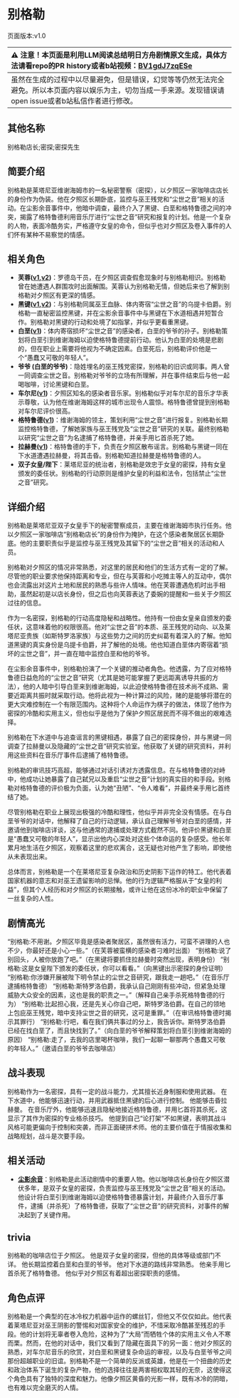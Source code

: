 # 别格勒
页面版本:v1.0
 

| :warning: 注意！本页面是利用LLM阅读总结明日方舟剧情原文生成，具体方法请看repo的PR history或者b站视频：[BV1gdJ7zqESe](https://www.bilibili.com/video/BV1gdJ7zqESe/)         |
|:----------------------------|
| 虽然在生成的过程中以尽量避免，但是错误，幻觉等等仍然无法完全避免。所以本页面内容以娱乐为主，切勿当成一手来源。发现错误请open issue或者b站私信作者进行修改。|



## 其他名称
别格勒店长;密探;密探先生
## 简要介绍
别格勒是莱塔尼亚维谢海姆市的一名秘密警察（密探），以夕照区一家咖啡店店长的身份作为伪装。他在夕照区长期卧底，监控与巫王残党和“尘世之音”相关的活动。在尘影余音事件中，他暗中调查，最终介入了黑键、白垩和格特鲁德之间的冲突，揭露了格特鲁德利用音乐厅进行“尘世之音”研究和报复的计划。他是一个复杂的人物，表面冷酷务实，严格遵守女皇的命令，但似乎也对夕照区及卷入事件的人们怀有某种不易察觉的情感。
## 相关角色
-   **芙蓉([v1](char_120_hibisc.md),[v2](../char_v3/char_120_hibisc.md))**：罗德岛干员，在夕照区调查假愈现象时与别格勒相识。别格勒曾在她遭遇人群围攻时出面解围。芙蓉认为别格勒无情，但她后来也了解到别格勒对夕照区有更深的情感。
-   **黑键([v1](char_4046_ebnhlz.md),[v2](../char_v3/char_4046_ebnhlz.md))**：与别格勒同属巫王血脉、体内寄宿“尘世之音”的乌提卡伯爵。别格勒一直秘密监控黑键，并在尘影余音事件中与黑键在下水道相遇并短暂合作。别格勒对黑键的行动和处境了如指掌，并似乎更看重黑键。
-   **白垩([v1](extended_char_bai_e.md))**：体内寄宿损坏“尘世之音”的感染者，白垩的爷爷的孙子。别格勒策划将白垩引到维谢海姆以迫使格特鲁德提前行动。他认为白垩的处境是悲剧的，但在职业上需要将他视为不确定因素。白垩死后，别格勒评价他是一个“愚蠢又可敬的年轻人”。
-   **爷爷 (白垩的爷爷)**：隐姓埋名的巫王残党密探，别格勒的旧识或同事。两人曾一同调查尘世之音。别格勒对爷爷的立场有所理解，并在事件结束后与他一起喝咖啡，讨论黑键和白垩。
-   **车尔尼([v1](char_4047_pianst.md))**：夕照区知名的感染者音乐家。别格勒似乎对车尔尼的音乐才华表示尊敬，认为他在维谢海姆这样的城市出现令人震惊。格特鲁德曾提到别格勒对车尔尼评价很高。
-   **格特鲁德([v1](extended_char_ge_te_lu_de.md))**：维谢海姆的领主，策划利用“尘世之音”进行报复。别格勒长期监控格特鲁德，了解她家族与巫王残党及“尘世之音”研究的关联。最终别格勒以研究“尘世之音”为名逮捕了格特鲁德，并亲手用匕首杀死了她。
-   **拉赫曼([v1](extended_char_la_he_man.md))**：格特鲁德的手下，负责在夕照区散布谣言。别格勒与黑键一同在下水道遭遇拉赫曼，将其击昏。别格勒知道拉赫曼是格特鲁德的人。
-   **双子女皇/陛下**：莱塔尼亚的统治者，别格勒是效忠于女皇的密探，持有女皇颁发的委任状。别格勒的行动原则是维护女皇的利益和法令，包括禁止“尘世之音”研究。
## 详细介绍
别格勒是莱塔尼亚双子女皇手下的秘密警察成员，主要在维谢海姆市执行任务。他以夕照区一家咖啡店“别格勒店长”的身份作为掩护，在这个感染者聚居区长期卧底。他的主要职责似乎是监控与巫王残党及其留下的“尘世之音”相关的活动和人员。

别格勒对夕照区的情况非常熟悉，对这里的居民和他们的生活方式有一定的了解。尽管他的职业要求他保持距离和专业，但在与芙蓉和小吃摊主等人的互动中，偶尔也会流露出对这片土地和居民的熟悉与些许人情味。他在芙蓉遭遇危机时出手相助，虽然起初是以店长身份，但之后也向芙蓉表达了委婉的提醒和一些关于夕照区过往的信息。

作为一名密探，别格勒的行动高度隐秘和战略性。他持有一份由女皇亲自颁发的委任状，这意味着他的权限很高。他对“尘世之音”的本质、巫王残党的动向、以及莱塔尼亚贵族（如斯特罗洛家族）与这些势力之间的历史纠葛有着深入的了解。他知道黑键的真实身份是乌提卡伯爵，并了解他的处境。他也知道白垩体内寄宿着“损坏的尘世之音”，并一直在暗中监控白垩和他的爷爷。

在尘影余音事件中，别格勒扮演了一个关键的推动者角色。他透露，为了应对格特鲁德日益危险的“尘世之音”研究（尤其是她可能掌握了更远距离诱导共振的方法），他的人暗中引导白垩来到维谢海姆，以此迫使格特鲁德在技术尚不成熟、需要近距离共振时就采取行动。他将此视为一种计算过的风险，赌的是能够将潜在的更大灾难控制在一个有限范围内。这种将个人命运作为棋子的做法，体现了他作为密探的冷酷和实用主义，但也似乎是他为了保护夕照区居民而不得不做出的艰难选择。

别格勒在下水道中与追查谣言的黑键相遇，暴露了自己的密探身份，并与黑键一同调查了拉赫曼以及隐藏的“尘世之音”研究实验室。他获取了关键的研究资料，并利用这些资料在音乐厅事件后逮捕了格特鲁德。

别格勒的审讯技巧高超，能够通过对话引诱对方透露信息。在与格特鲁德的对峙中，他成功让她暴露了自己弑兄以及重启“尘世之音”计划的真实目的和手段。别格勒对格特鲁德的评价极为负面，认为她“丑陋”、“令人难看”，并最终亲手用匕首终结了她。

尽管别格勒在职业上展现出极强的冷酷和理性，他似乎并非完全没有情感。在与白垩爷爷的对话中，他解释了自己的行动逻辑，承认自己理解爷爷对白垩的感情，并邀请他到咖啡店详谈，这与他通常的逮捕或处理方式截然不同。他评价黑键和白垩是“愚蠢又可敬的年轻人”，显示出他内心深处对这些个体命运的复杂感受。他长年累月地生活在夕照区，观察着这里的悲欢离合，这无疑也对他产生了影响，即使他从未表现出来。

总体而言，别格勒是一个在莱塔尼亚复杂政治和历史阴影下运作的特工。他代表着国家机器的意志和对巫王遗留影响的忌惮。他的行为逻辑严格服从于“女皇的利益”，但其个人经历和对夕照区的长期接触，或许让他在这份冰冷的职业中保留了一丝复杂的人性。
## 剧情高光
“别格勒:不用谢。夕照区毕竟是感染者聚居区，虽然很有活力，可蛮不讲理的人也不少，你最好还是小心一些。”（在芙蓉被蛮横的感染者刁难时出面）
“别格勒:说了别回头，人被你放跑了吧。”（在黑键将要抓住拉赫曼时突然出现，表明身份）
“别格勒:这是女皇陛下颁发的委任状，你可以看看。”（向黑键出示密探的身份证明）
“别格勒:你涉嫌开展被陛下明令禁止的尘世之音研究，跟我走一趟吧。”（在音乐厅逮捕格特鲁德）
“别格勒:斯特罗洛伯爵，我承认自己刚刚有些冲动，但紧急处理威胁大众安全的因素，这也是我的职责之一。”（解释自己亲手杀死格特鲁德的行为）
“别格勒:比起担心我，还是先关心你自己吧，斯特罗洛伯爵。在自己的领地上包庇巫王残党，暗中支持尘世之音的研究，这可是重罪。”（在审讯格特鲁德时揭示其罪行）
“别格勒:行吧，看在我们俩共事过的分上，我告诉你。斯特罗洛伯爵已经在找白垩了，而且快找到了。”（向白垩的爷爷解释策划将白垩引到维谢海姆的原因）
“别格勒:走了，去我的店里喝杯咖啡，我们一起聊一聊那两个愚蠢又可敬的年轻人。”（邀请白垩的爷爷去咖啡店）
## 战斗表现
别格勒作为一名密探，具有一定的战斗能力，尤其擅长近身制服和使用武器。
在下水道中，他能够迅速行动，并用武器抵住黑键的后心进行控制。
他能够击昏拉赫曼。
在音乐厅外，他能够迅速且隐秘地接近格特鲁德，并用匕首将其杀死，这显示了其作为密探的专业格杀技巧。
他提到自己“论打架”不如黑键，表明其战斗风格可能更偏向于控制和突袭，而非正面硬拼术师。他的主要价值在于情报收集和战略规划，战斗是次要手段。
## 相关活动
-   **[尘影余音](../stories/act18side.md)**：别格勒是此活动剧情中的重要人物。他以咖啡店长身份在夕照区潜伏多年，是双子女皇的密探，负责监控与巫王残党及“尘世之音”相关的活动。他设计将白垩引到维谢海姆以迫使格特鲁德暴露计划，并最终介入音乐厅事件，逮捕（并杀死）了格特鲁德，获取了“尘世之音”的研究资料，对事件的解决起到了关键作用。
## trivia
别格勒的咖啡店位于夕照区。
他是双子女皇的密探，但他的具体等级或部门不详。
他长期监控着白垩和白垩的爷爷。
他对下水道的路线非常熟悉。
他亲手用匕首杀死了格特鲁德。
他似乎对夕照区有着超出密探职责的感情。
## 角色点评
别格勒是一个典型的在冰冷权力机器中运作的螺丝钉，但他又不仅仅如此。他代表着莱塔尼亚对巫王阴影的警惕和对国家安全的维护，不惜采取冷酷甚至残忍的手段。他的计划将无辜者卷入危险，这种为了“大局”而牺牲个体的实用主义令人不寒而栗。然而，在他的对话中，我们又看到了隐藏在面具下的另一面：他对夕照区的熟悉，对车尔尼音乐的欣赏，对白垩和黑键复杂命运的审视，以及与白垩爷爷之间那份超越职业的旧谊。别格勒不是一个简单的反派或英雄，他是在一个扭曲的历史和政治体系下诞生的复杂产物，他的选择往往是两害相权取其轻的无奈，这使得这个角色具有了独特的深度和魅力。他像夕照区黄昏的光影一样，既有冰冷的阴暗，也有难以完全磨灭的人情。